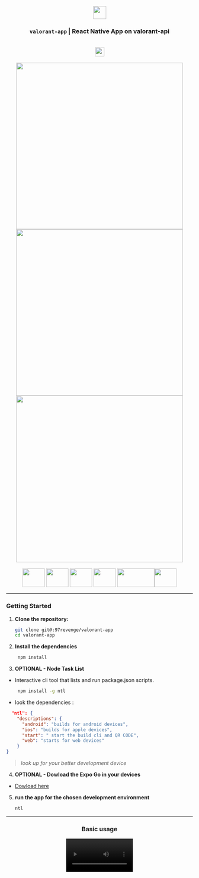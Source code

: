 <div align='center'>
<img src="https://valorant-api.com/assets/img/logo_transparent.png?v=1" height="35px" />
<h3><code>valorant-app</code> | React Native App on <a src="https://valorant-api">valorant-api</h3>


 <div align="center">
 <br/>
 <a href="https://www.behance.net/gallery/185555395/valorant-app-React-Native-Valorant-App?">
 <image  height="25px" src="https://api.iconify.design/logos:behance.svg"/>
 <br/><br/></a>
 </div>



<div align='center' >
<image src="https://github.com/97revenge/thunder-organics/assets/80254945/1d625c47-f111-4fa3-bb52-f6bf18684927" height="450px"/>
<image src="https://github.com/97revenge/thunder-organics/assets/80254945/f1201a53-4d17-4d03-a5c1-3e5b4559e865" height="450px"/>
<image src="https://github.com/97revenge/thunder-organics/assets/80254945/78c87792-9e00-4695-9549-86713b2d4a46" height="450px"/>
<br/>
<br/>
</div>
</div>
<div align="center">
     <img height='50px' width="60px" src="https://api.iconify.design/tabler:brand-react-native.svg"/>
   <img height='50px' width="60px" src="https://api.iconify.design/devicon:typescript.svg"/>
    <img height='50px' width="60px" src="https://api.iconify.design/vscode-icons:file-type-light-expo.svg"/>
<img height='50px'width="60px" src="https://api.iconify.design/devicon-plain:axios-wordmark.svg"/>
<img height='50px' width="100px" src="https://api.iconify.design/logos:tailwindcss-icon.svg"/><img height='50px' width="60px" src="https://api.iconify.design/logos:zod.svg"/>


</div>

-----

### Getting Started

1. **Clone the repository:**
   ```bash
   git clone git@:97revenge/valorant-app
   cd valorant-app
   ```
2. **Install the dependencies**
   ```bash
    npm install
    ```
3. **OPTIONAL - Node Task List**
 - Interactive cli tool that lists and run package.json scripts.
   ```bash
    npm install -g ntl 
    ```
- look the dependencies : 
```json
  "ntl": {
    "descriptions": {
      "android": "builds for android devices",
      "ios": "builds for apple devices",
      "start": " start the build cli and QR CODE",
      "web": "starts for web devices"
    }
}
```
> *look up for your better development device*
    
4. **OPTIONAL - Dowload the Expo Go in your devices**
 - [Dowload here](https://play.google.com/store/apps/details?id=host.exp.exponent&hl=pt&gl=US)  

 5. **run the app for the chosen development environment**
    ```bash
    ntl
    ```
------
    
    
    
<div align='center'>
    <h3 align='center'>Basic usage</h3>

 <video align="center" width="180px"   src="https://github.com/97revenge/thunder-organics/assets/80254945/4491bac4-cce1-472b-8baa-5666dd0c4288
" controls>
</video>





</div>

